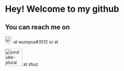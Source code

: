
# Hey! Welcome to my github
## You can reach me on <!-- PNG version -->
<img alt="discord-singular" height="24" src="https://cdn.jsdelivr.net/npm/@intergrav/devins-badges@2/assets/minimal/social/discord-singular_64h.png"> at wumpus#3512
or at
<!-- PNG version -->
<img alt="youtube-plural" height="56" src="https://cdn.jsdelivr.net/npm/@intergrav/devins-badges@2/assets/minimal/social/youtube-plural_64h.png"> at zhuz
